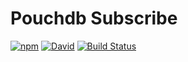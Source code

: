 # Pouchdb Subscribe

[![npm](https://img.shields.io/npm/v/pouchdb-subscribe.svg)](https://www.npmjs.com/package/pouchdb-subscribe) [![David](https://img.shields.io/david/tyler-johnson/pouchdb-subscribe.svg)](https://david-dm.org/tyler-johnson/pouchdb-subscribe) [![Build Status](https://travis-ci.org/tyler-johnson/pouchdb-subscribe.svg?branch=master)](https://travis-ci.org/tyler-johnson/pouchdb-subscribe)

